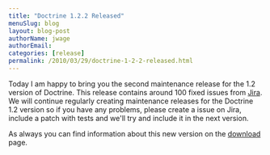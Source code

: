 ```yaml
---
title: "Doctrine 1.2.2 Released"
menuSlug: blog
layout: blog-post
authorName: jwage
authorEmail:
categories: [release]
permalink: /2010/03/29/doctrine-1-2-2-released.html
---
```

Today I am happy to bring you the second maintenance release for the 1.2
version of Doctrine. This release contains around 100 fixed issues from
[Jira](http://www.doctrine-project.org/jira/browse/DC/fixforversion/10047).
We will continue regularly creating maintenance releases for the
Doctrine 1.2 version so if you have any problems, please create a issue
on Jira, include a patch with tests and we'll try and include it in the
next version.

As always you can find information about this new version on the
[download](http://www.doctrine-project.org/download) page.
